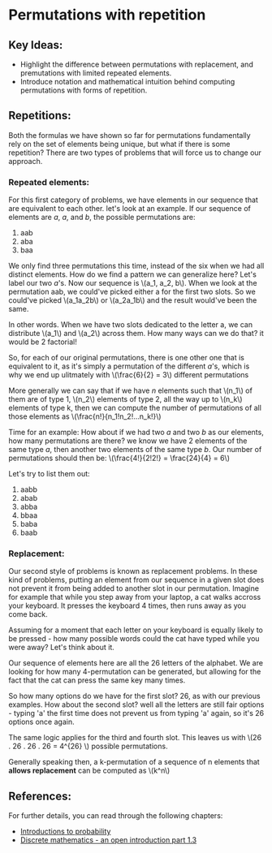 # Permutations with repetition

## Key Ideas:
- Highlight the difference between permutations with replacement, and premutations with limited repeated elements.
- Introduce notation and mathematical intuition behind computing permutations with forms of repetition.

## Repetitions:

Both the formulas we have shown so far for permutations fundamentally rely on the set of elements being unique, but what if there is some repetition?  There are two types of problems that will force us to change our approach. 

### Repeated elements:
For this first category of problems, we have elements in our sequence that are equivalent to each other. let's look at an example. If our sequence of elements are *a*, *a*, and *b*, the possible permutations are:
1. aab
2. aba
3. baa

We only find three permutations this time, instead of the six when we had all distinct elements. How do we find a pattern we can generalize here? Let's label our two *a*'s. Now our sequence is \\(a_1, a_2, b\\). When we look at the permutation aab, we could've picked either a for the first two slots. So we could've picked \\(a_1a_2b\\) or \\(a_2a_1b\\) and the result would've been the same. 

In other words. When we have two slots dedicated to the letter a, we can distribute \\(a_1\\) and \\(a_2\\) across them. How many ways can we do that? it would be 2 factorial! 

So, for each of our original permutations, there is one other one that is equivalent to it, as it's simply a permutation of the different *a*'s, which is why we end up ulitmately with \\(\frac{6}{2} = 3\\) different permutations

More generally we can say that if we have *n* elements such that \\(n_1\\) of them are of type 1, \\(n_2\\) elements of type 2, all the way up to \\(n_k\\) elements of type k, then we can compute the number of permutations of all those elements as \\(\frac{n!}{n_1!n_2!...n_k!}\\)

Time for an example: How about if we had two *a* and two *b* as our elements, how many permutations are there? we know we have 2 elements of the same type *a*, then another two elements of the same type *b*. Our number of permutations should then be: \\(\frac{4!}{2!2!} = \frac{24}{4} = 6\\)

Let's try to list them out:

1. aabb
2. abab
3. abba
4. bbaa
5. baba
6. baab

### Replacement:
Our second style of problems is known as replacement problems. In these kind of problems, putting an element from our sequence in a given slot does not prevent it from being added to another slot in our permutation. Imagine for example that while you step away from your laptop, a cat walks accross your keyboard. It presses the keyboard 4 times, then runs away as you come back.

Assuming for a moment that each letter on your keyboard is equally likely to be pressed - how many possible words could the cat have typed while you were away? Let's think about it. 

Our sequence of elements here are all the 26 letters of the alphabet. We are looking for how many 4-permutation can be generated, but allowing for the fact that the cat can press the same key many times.

So how many options do we have for the first slot? 26, as with our previous examples.
How about the second slot? well all the letters are still fair options - typing 'a' the first time does not prevent us from typing 'a' again, so it's 26 options once again.

The same logic applies for the third and fourth slot. This leaves us with \\(26 . 26 . 26 . 26 = 4^{26} \\) possible permutations. 

Generally speaking then, a k-permutation of a sequence of n elements that **allows replacement** can be computed as \\(k^n\\)

## References:
For further details, you can read through the following chapters:
- [Introductions to probability](https://open.umn.edu/opentextbooks/textbooks/21)
- [Discrete mathematics - an open introduction part 1.3](http://discrete.openmathbooks.org/dmoi3/sec_propositional.html)
